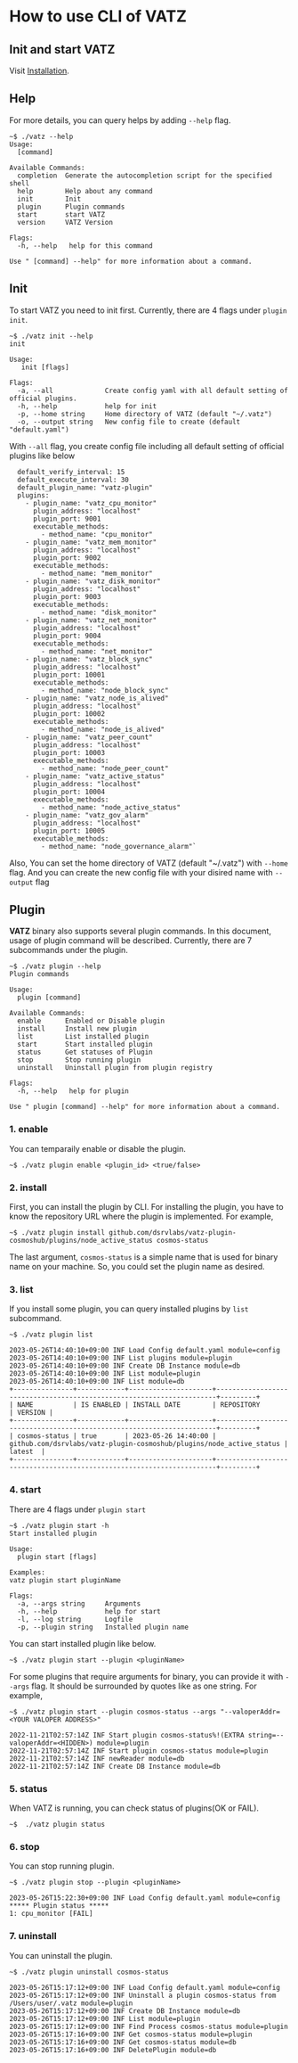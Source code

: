 # How to use CLI of VATZ

## Init and start VATZ

Visit [Installation](./installation.md).


## Help
For more details, you can query helps by adding `--help` flag. 
```
~$ ./vatz --help
Usage:
  [command]

Available Commands:
  completion  Generate the autocompletion script for the specified shell
  help        Help about any command
  init        Init
  plugin      Plugin commands
  start       start VATZ
  version     VATZ Version

Flags:
  -h, --help   help for this command

Use " [command] --help" for more information about a command.
```


## Init
To start VATZ you need to init first. Currently, there are 4 flags under `plugin init`. 
```
~$ ./vatz init --help
init

Usage:
   init [flags]

Flags:
  -a, --all             Create config yaml with all default setting of official plugins.
  -h, --help            help for init
  -p, --home string     Home directory of VATZ (default "~/.vatz")
  -o, --output string   New config file to create (default "default.yaml")
```
With `--all` flag, you create config file including all default setting of official plugins like below 

```
  default_verify_interval: 15
  default_execute_interval: 30
  default_plugin_name: "vatz-plugin"
  plugins:
    - plugin_name: "vatz_cpu_monitor"
      plugin_address: "localhost"
      plugin_port: 9001
      executable_methods:
        - method_name: "cpu_monitor"
    - plugin_name: "vatz_mem_monitor"
      plugin_address: "localhost"
      plugin_port: 9002
      executable_methods:
        - method_name: "mem_monitor"
    - plugin_name: "vatz_disk_monitor"
      plugin_address: "localhost"
      plugin_port: 9003
      executable_methods:
        - method_name: "disk_monitor"
    - plugin_name: "vatz_net_monitor"
      plugin_address: "localhost"
      plugin_port: 9004
      executable_methods:
        - method_name: "net_monitor"
    - plugin_name: "vatz_block_sync"
      plugin_address: "localhost"
      plugin_port: 10001
      executable_methods:
        - method_name: "node_block_sync"
    - plugin_name: "vatz_node_is_alived"
      plugin_address: "localhost"
      plugin_port: 10002
      executable_methods:
        - method_name: "node_is_alived"
    - plugin_name: "vatz_peer_count"
      plugin_address: "localhost"
      plugin_port: 10003
      executable_methods:
        - method_name: "node_peer_count"
    - plugin_name: "vatz_active_status"
      plugin_address: "localhost"
      plugin_port: 10004
      executable_methods:
        - method_name: "node_active_status"
    - plugin_name: "vatz_gov_alarm"
      plugin_address: "localhost"
      plugin_port: 10005
      executable_methods:
        - method_name: "node_governance_alarm"`
```

Also, You can set the home directory of VATZ (default "~/.vatz") with `--home` flag.
And you can create the new config file with your disired name with `--output` flag


## Plugin

  **VATZ** binary also supports several plugin commands. In this document, usage of plugin command will be described. Currently, there are 7 subcommands under the plugin. 

  ```
  ~$ ./vatz plugin --help
  Plugin commands

  Usage:
    plugin [command]

  Available Commands:
    enable      Enabled or Disable plugin
    install     Install new plugin
    list        List installed plugin
    start       Start installed plugin
    status      Get statuses of Plugin
    stop        Stop running plugin
    uninstall   Uninstall plugin from plugin registry

  Flags:
    -h, --help   help for plugin

  Use " plugin [command] --help" for more information about a command.
  ```
  ### 1. enable
  You can temparaily enable or disable the plugin.
  ```
  ~$ ./vatz plugin enable <plugin_id> <true/false>
  ```
  ### 2. install
  
  First, you can install the plugin by CLI. For installing the plugin, you have to know the repository URL where the plugin is implemented.
  For example, 
  ```
  ~$ ./vatz plugin install github.com/dsrvlabs/vatz-plugin-cosmoshub/plugins/node_active_status cosmos-status
  ```

  The last argument, `cosmos-status` is a simple name that is used for binary name on your machine. So, you could set the plugin name as desired.
  ### 3. list
  If you install some plugin, you can query installed plugins by `list` subcommand.

  ```
  ~$ ./vatz plugin list
  ```
  ```
  2023-05-26T14:40:10+09:00 INF Load Config default.yaml module=config
  2023-05-26T14:40:10+09:00 INF List plugins module=plugin
  2023-05-26T14:40:10+09:00 INF Create DB Instance module=db
  2023-05-26T14:40:10+09:00 INF List module=plugin
  2023-05-26T14:40:10+09:00 INF List module=db
  +---------------+------------+---------------------+----------------------------------------------------------------------+---------+
  | NAME          | IS ENABLED | INSTALL DATE        | REPOSITORY                                                           | VERSION |
  +---------------+------------+---------------------+----------------------------------------------------------------------+---------+
  | cosmos-status | true       | 2023-05-26 14:40:00 | github.com/dsrvlabs/vatz-plugin-cosmoshub/plugins/node_active_status | latest  |
  +---------------+------------+---------------------+----------------------------------------------------------------------+---------+
  ```
  ### 4. start
  There are 4 flags under `plugin start`

  ```
  ~$ ./vatz plugin start -h
  Start installed plugin

  Usage:
    plugin start [flags]

  Examples:
  vatz plugin start pluginName

  Flags:
    -a, --args string     Arguments
    -h, --help            help for start
    -l, --log string      Logfile
    -p, --plugin string   Installed plugin name
  ```

  You can start installed plugin like below.
  ```
  ~$ ./vatz plugin start --plugin <pluginName>
  ```
  For some plugins that require arguments for binary, you can provide it with `--args` flag. It should be surrounded by quotes like as one string. For example,

  ```
  ~$ ./vatz plugin start --plugin cosmos-status --args "--valoperAddr=<YOUR VALOPER ADDRESS>" 
  ```

  ```
  2022-11-21T02:57:14Z INF Start plugin cosmos-status%!(EXTRA string=--valoperAddr=<HIDDEN>) module=plugin
  2022-11-21T02:57:14Z INF Start plugin cosmos-status module=plugin
  2022-11-21T02:57:14Z INF newReader module=db
  2022-11-21T02:57:14Z INF Create DB Instance module=db
  ```

### 5. status
When VATZ is running, you can check status of plugins(OK or FAIL).

  ```
  ~$  ./vatz plugin status
  ```

### 6. stop
You can stop running plugin.
  ```
  ~$ ./vatz plugin stop --plugin <pluginName>
  ```
  ```
  2023-05-26T15:22:30+09:00 INF Load Config default.yaml module=config
  ***** Plugin status *****
  1: cpu_monitor [FAIL]
  ```
### 7. uninstall
You can uninstall the plugin.

  ```
  ~$ ./vatz plugin uninstall cosmos-status
  ```
  ```
  2023-05-26T15:17:12+09:00 INF Load Config default.yaml module=config
  2023-05-26T15:17:12+09:00 INF Uninstall a plugin cosmos-status from /Users/user/.vatz module=plugin
  2023-05-26T15:17:12+09:00 INF Create DB Instance module=db
  2023-05-26T15:17:12+09:00 INF List module=plugin
  2023-05-26T15:17:12+09:00 INF Find Process cosmos-status module=plugin
  2023-05-26T15:17:16+09:00 INF Get cosmos-status module=plugin
  2023-05-26T15:17:16+09:00 INF Get cosmos-status module=db
  2023-05-26T15:17:16+09:00 INF DeletePlugin module=db
  ```
